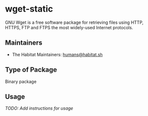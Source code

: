 # wget-static

GNU Wget is a free software package for retrieving files using HTTP, HTTPS, FTP and FTPS the most widely-used Internet protocols.

## Maintainers

* The Habitat Maintainers: <humans@habitat.sh>

## Type of Package

Binary package

## Usage

*TODO: Add instructions for usage*

